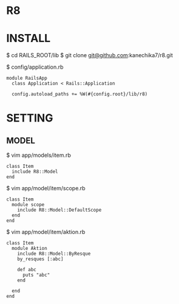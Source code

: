 R8
================================

INSTALL
================================

  $ cd RAILS_ROOT/lib
  $ git clone git@github.com:kanechika7/r8.git

  $ config/application.rb

    module RailsApp
      class Application < Rails::Application

      config.autoload_paths += %W(#{config.root}/lib/r8)  



SETTING
================================

MODEL
--------------------------------

  $ vim app/models/item.rb

    class Item
      include R8::Model
    end

  $ vim app/model/item/scope.rb

    class Item
      module scope
        include R8::Model::DefaultScope
      end
    end

  $ vim app/model/item/aktion.rb

    class Item
      module Aktion
        include R8::Model::ByResque
        by_resques [:abc]

        def abc
          puts "abc"
        end

      end
    end
